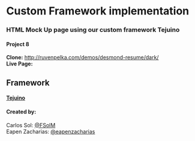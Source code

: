 # Custom Framework implementation
### HTML Mock Up page using our custom framework Tejuino
#### Project 8
<b>Clone:</b> http://ruvenpelka.com/demos/desmond-resume/dark/<br>
<b>Live Page:</b> <br>
## Framework
#### <a href="https://github.com/FSolM/Tejuino">Tejuino</a>

#### Created by:
Carlos Sol: <a href="https://github.com/FSolM">@FSolM</a><br>
Eapen Zacharias: <a href="https://github.com/eapenzacharias">@eapenzacharias</a>
